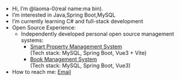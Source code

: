 - Hi, I’m @laoma-0(real name:ma bin).
- I’m interested in Java,Spring Boot,MySQL
- I’m currently learning C# and full-stack development
- Open Source Experience:
  - Independently developed personal open source management systems:
    - [Smart Property Management System](https://github.com/laoma-0/property-management-GB)  
      (Tech stack: MySQL, Spring Boot, Vue3 + Vite)
    - [Book Management System](https://github.com/laoma-0/library)  
      (Tech stack: MySQL, Spring Boot, Vue3)
- How to reach me: [Email](mailto:2916336046@qq.com)


<!---
laoma-0/laoma-0 is a ✨ special ✨ repository because its `README.md` (this file) appears on your GitHub profile.
You can click the Preview link to take a look at your changes.
--->

